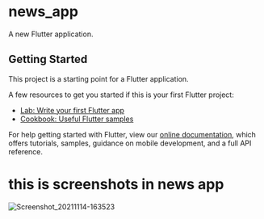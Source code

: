 # news_app

A new Flutter application.

## Getting Started

This project is a starting point for a Flutter application.

A few resources to get you started if this is your first Flutter project:

- [Lab: Write your first Flutter app](https://flutter.dev/docs/get-started/codelab)
- [Cookbook: Useful Flutter samples](https://flutter.dev/docs/cookbook)

For help getting started with Flutter, view our
[online documentation](https://flutter.dev/docs), which offers tutorials,
samples, guidance on mobile development, and a full API reference.

# this is screenshots in news app
![Screenshot_20211114-163523](https://user-images.githubusercontent.com/49617199/141686439-d49e347a-8fd8-470f-ad3a-88ce4c098a92.jpg)

